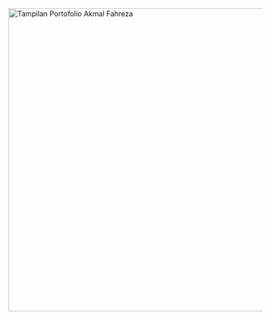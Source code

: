 <img src="https://raw.githubusercontent.com/Janestreett/portofolio-html-css Janestreettl/main/Screenshot%202025-10-25%20134341.png" width="600" alt="Tampilan Portofolio Akmal Fahreza">
